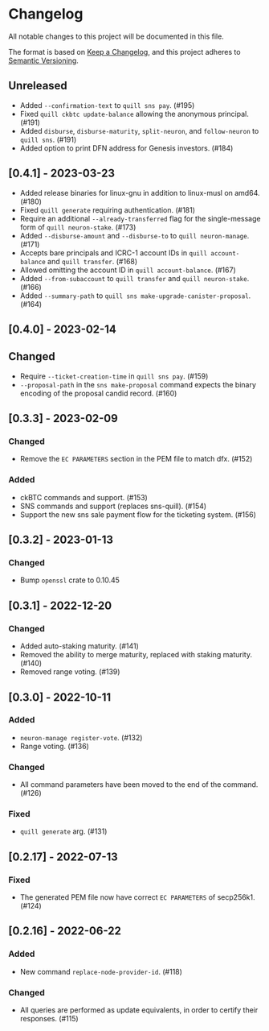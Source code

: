 # Changelog

All notable changes to this project will be documented in this file.

The format is based on [Keep a Changelog](https://keepachangelog.com/en/1.0.0/),
and this project adheres to [Semantic Versioning](https://semver.org/spec/v2.0.0.html).

## Unreleased

- Added `--confirmation-text` to `quill sns pay`. (#195)
- Fixed `quill ckbtc update-balance` allowing the anonymous principal. (#191)
- Added `disburse`, `disburse-maturity`, `split-neuron`, and `follow-neuron` to `quill sns`. (#191)
- Added option to print DFN address for Genesis investors. (#184)

## [0.4.1] - 2023-03-23

- Added release binaries for linux-gnu in addition to linux-musl on amd64. (#180)
- Fixed `quill generate` requiring authentication. (#181)
- Require an additional `--already-transferred` flag for the single-message form of `quill neuron-stake`. (#173)
- Added `--disburse-amount` and `--disburse-to` to `quill neuron-manage`. (#171)
- Accepts bare principals and ICRC-1 account IDs in `quill account-balance` and `quill transfer`. (#168)
- Allowed omitting the account ID in `quill account-balance`. (#167)
- Added `--from-subaccount` to `quill transfer` and `quill neuron-stake`. (#166)
- Added `--summary-path` to `quill sns make-upgrade-canister-proposal`. (#164)

## [0.4.0] - 2023-02-14

## Changed

- Require `--ticket-creation-time` in `quill sns pay`. (#159)
- `--proposal-path` in the `sns make-proposal` command expects the binary encoding
  of the proposal candid record. (#160)

## [0.3.3] - 2023-02-09

### Changed

- Remove the `EC PARAMETERS` section in the PEM file to match dfx. (#152)

### Added

- ckBTC commands and support. (#153)
- SNS commands and support (replaces sns-quill). (#154)
- Support the new sns sale payment flow for the ticketing system. (#156)

## [0.3.2] - 2023-01-13

### Changed
- Bump `openssl` crate to 0.10.45

## [0.3.1] - 2022-12-20

### Changed
- Added auto-staking maturity. (#141)
- Removed the ability to merge maturity, replaced with staking maturity. (#140)
- Removed range voting. (#139)

## [0.3.0] - 2022-10-11

### Added
- `neuron-manage register-vote`. (#132)
-  Range voting. (#136)
### Changed
- All command parameters have been moved to the end of the command. (#126)

### Fixed
- `quill generate` arg. (#131)

## [0.2.17] - 2022-07-13

### Fixed
- The generated PEM file now have correct `EC PARAMETERS` of secp256k1. (#124)

## [0.2.16] - 2022-06-22

### Added
- New command `replace-node-provider-id`. (#118)

### Changed
- All queries are performed as update equivalents, in order to certify their responses. (#115)
